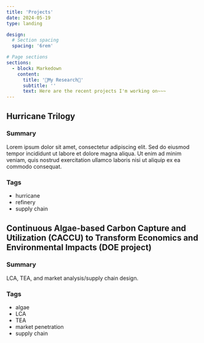 ```yaml
---
title: 'Projects'
date: 2024-05-19
type: landing

design:
  # Section spacing
  spacing: '6rem'

# Page sections
sections:
  - block: Markedown
    content:
      title: '📕My Research📕'
      subtitle: ''
      text: Here are the recent projects I'm working on~~~
---
```

## Hurricane Trilogy

### Summary
Lorem ipsum dolor sit amet, consectetur adipiscing elit. Sed do eiusmod tempor incididunt ut labore et dolore magna aliqua. Ut enim ad minim veniam, quis nostrud exercitation ullamco laboris nisi ut aliquip ex ea commodo consequat.

### Tags
- hurricane
- refinery
- supply chain

## Continuous Algae-based Carbon Capture and Utilization (CACCU) to Transform Economics and Environmental Impacts (DOE project)

### Summary
LCA, TEA, and market analysis/supply chain design.

### Tags
- algae
- LCA
- TEA
- market penetration
- supply chain
